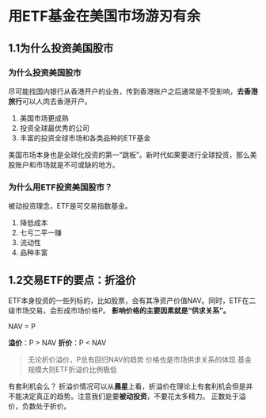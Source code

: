 # 用ETF基金在美国市场游刃有余

## 1.1为什么投资美国股市

### 为什么投资美国股市
尽可能找国内银行从香港开户的业务，传到香港账户之后通常是不受影响，**去香港旅行**可以人肉去香港开户。

1. 美国市场更成熟
2. 投资全球最优秀的公司
3. 丰富的投资全球市场和各类品种的ETF基金

美国市场本身也是全球化投资的第一“跳板”。新时代如果要进行全球投资，那么美股账户和市场就是不可或缺的地方。

### 为什么用ETF投资美国股市？

被动投资理念，ETF是可交易指数基金。

1. 降低成本
2. 七亏二平一赚
3. 流动性
4. 品种丰富

## 1.2交易ETF的要点：折溢价

ETF本身投资的一些列标的，比如股票，会有其净资产价值NAV。同时，ETF在二级市场交易，会形成市场价格P。
**影响价格的主要因素就是“供求关系”。**

NAV = P

**溢价**：P > NAV
**折价**：P < NAV


>无论折价溢价，P总有回归NAV的趋势
>价格也是市场供求关系的体现
>基金规模大则ETF折溢价比例极低

有套利机会么？
折溢价情况可以从**晨星**上看，折溢价在理论上有套利机会但是并不能决定真正的趋势。注意我们是要**被动投资**，不要花太多精力。
正数处于溢价，负数处于折价。



































































































































































































